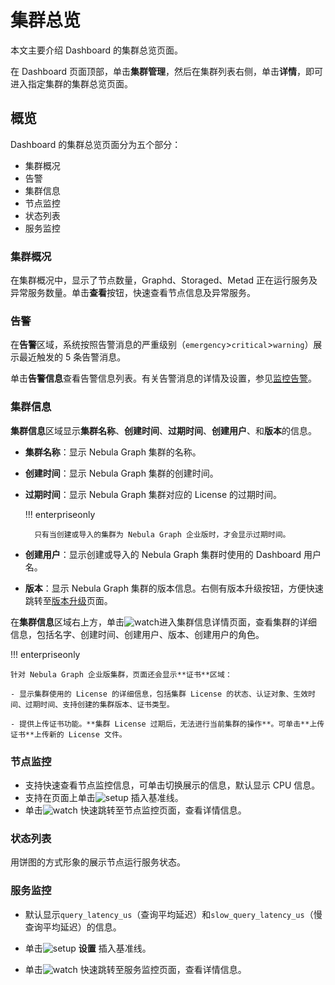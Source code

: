 # 集群总览

本文主要介绍 Dashboard 的集群总览页面。

在 Dashboard 页面顶部，单击**集群管理**，然后在集群列表右侧，单击**详情**，即可进入指定集群的集群总览页面。

## 概览

Dashboard 的集群总览页面分为五个部分：

- 集群概况
- 告警
- 集群信息
- 节点监控
- 状态列表
- 服务监控

### 集群概况

在集群概况中，显示了节点数量，Graphd、Storaged、Metad 正在运行服务及异常服务数量。单击**查看**按钮，快速查看节点信息及异常服务。

### 告警

在**告警**区域，系统按照告警消息的严重级别（`emergency`>`critical`>`warning`）展示最近触发的 5 条告警消息。

单击**告警信息**查看告警信息列表。有关告警消息的详情及设置，参见[监控告警](../9.alerts.md)。

### 集群信息

**集群信息**区域显示**集群名称**、**创建时间**、**过期时间**、**创建用户**、和**版本**的信息。

- **集群名称**：显示 Nebula Graph 集群的名称。
- **创建时间**：显示 Nebula Graph 集群的创建时间。
- **过期时间**：显示 Nebula Graph 集群对应的 License 的过期时间。

  !!! enterpriseonly

        只有当创建或导入的集群为 Nebula Graph 企业版时，才会显示过期时间。

- **创建用户**：显示创建或导入的 Nebula Graph 集群时使用的 Dashboard 用户名。
- **版本**：显示 Nebula Graph 集群的版本信息。右侧有版本升级按钮，方便快速跳转至[版本升级](4.manage.md)页面。

在**集群信息**区域右上方，单击![watch](https://docs-cdn.nebula-graph.com.cn/figures/watch_cn.png)进入集群信息详情页面，查看集群的详细信息，包括名字、创建时间、创建用户、版本、创建用户的角色。

!!! enterpriseonly

    针对 Nebula Graph 企业版集群，页面还会显示**证书**区域：

    - 显示集群使用的 License 的详细信息，包括集群 License 的状态、认证对象、生效时间、过期时间、支持创建的集群版本、证书类型。
    
    - 提供上传证书功能。**集群 License 过期后，无法进行当前集群的操作**。可单击**上传证书**上传新的 License 文件。


### 节点监控

- 支持快速查看节点监控信息，可单击切换展示的信息，默认显示 CPU 信息。
- 支持在页面上单击![setup](https://docs-cdn.nebula-graph.com.cn/figures/Setup_cn.png) 插入基准线。
- 单击![watch](https://docs-cdn.nebula-graph.com.cn/figures/watch_cn.png) 快速跳转至节点监控页面，查看详情信息。

### 状态列表

用饼图的方式形象的展示节点运行服务状态。

### 服务监控

- 默认显示`query_latency_us`（查询平均延迟）和`slow_query_latency_us`（慢查询平均延迟）的信息。

- 单击![setup](https://docs-cdn.nebula-graph.com.cn/figures/Setup_cn.png) **设置** 插入基准线。

- 单击![watch](https://docs-cdn.nebula-graph.com.cn/figures/watch_cn.png) 快速跳转至服务监控页面，查看详情信息。

